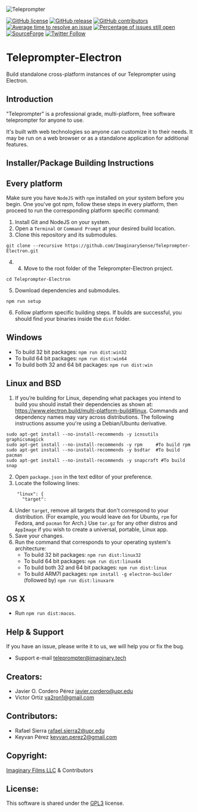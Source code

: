 ![Teleprompter](https://github.com/ImaginarySense/Teleprompter-Electron/raw/master/build/install-spinner.png)

[![GitHub license](https://img.shields.io/badge/license-GPL3-blue.svg)](https://raw.githubusercontent.com/ImaginarySense/Teleprompter-Core/master/LICENSE)
[![GitHub release](https://img.shields.io/github/release/ImaginarySense/Teleprompter-Electron.svg)](https://github.com/ImaginarySense/Teleprompter-Electron/releases)
[![GitHub contributors](https://img.shields.io/github/contributors/ImaginarySense/Teleprompter-Core.svg)](https://github.com/ImaginarySense/Teleprompter-Core/graphs/contributors)
[![Average time to resolve an issue](http://isitmaintained.com/badge/resolution/ImaginarySense/Teleprompter-Core.svg)](http://isitmaintained.com/project/ImaginarySense/Teleprompter-Core "Average time to resolve an issue")
[![Percentage of issues still open](http://isitmaintained.com/badge/open/ImaginarySense/Teleprompter-Core.svg)](http://isitmaintained.com/project/ImaginarySense/Teleprompter-Core "Percentage of issues still open")
[![SourceForge](https://img.shields.io/sourceforge/dw/teleprompter-imaginary-films.svg)](https://sourceforge.net/projects/teleprompter-imaginary-films/)
[![Twitter Follow](https://img.shields.io/twitter/follow/imaginary_tech.svg?style=social&label=Follow)](http://twitter.com/user/imaginary_tech)
# Teleprompter-Electron
Build standalone cross-platform instances of our Teleprompter using Electron.

Introduction
-------------
"Teleprompter" is a professional grade, multi-platform, free software teleprompter for anyone to use.

It's built with web technologies so anyone can customize it to their needs. It may be run on a web browser or as a standalone application for additional features.

Installer/Package Building Instructions
-------------

## Every platform
Make sure you have `NodeJS` with `npm` installed on your system before you begin.
One you've got npm, follow these steps in every platform, then proceed to run the corresponding platform specific command:

1. Install Git and NodeJS on your system.
2. Open a `Terminal` or `Command Prompt` at your desired build location.
3. Clone this repository and its submodules.
```
git clone --recursive https://github.com/ImaginarySense/Teleprompter-Electron.git
```
4. 4. Move to the root folder of the Teleprompter-Electron project.
```
cd Teleprompter-Electron
```
5. Download dependencies and submodules.
```
npm run setup
```
6. Follow platform specific building steps. If builds are successful, you should find your binaries inside the `dist` folder.

## Windows
* To build 32 bit packages: `npm run dist:win32`
* To build 64 bit packages: `npm run dist:win64`
* To build both 32 and 64 bit packages: `npm run dist:win`

## Linux and BSD
1. If you’re building for Linux, depending what packages you intend to build you should install their dependencies as shown at: https://www.electron.build/multi-platform-build#linux. Commands and dependency names may vary across distributions. The following instructions assume you're using a Debian/Ubuntu derivative.
```
sudo apt-get install --no-install-recommends -y icnsutils graphicsmagick
sudo apt-get install --no-install-recommends -y rpm     #To build rpm
sudo apt-get install --no-install-recommends -y bsdtar  #To build pacman
sudo apt-get install --no-install-recommends -y snapcraft #To build snap
```
2. Open `package.json` in the text editor of your preference.
3. Locate the following lines:
```
    "linux": {
      "target":
```
4. Under `target`, remove all targets that don't correspond to your distribution. (For example, you would leave `deb` for Ubuntu, `rpm` for Fedora, and `pacman` for Arch.) Use `tar.gz` for any other distros and `AppImage` if you wish to create a universal, portable, Linux app.
5. Save your changes.
6. Run the command that corresponds to your operating system's architecture:
    * To build 32 bit packages: `npm run dist:linux32`
    * To build 64 bit packages: `npm run dist:linux64`
	* To build both 32 and 64 bit packages: `npm run dist:linux`
    * To build ARM7l packages: `npm install -g electron-builder` (followed by) `npm run dist:linuxarm`

## OS X
* Run `npm run dist:macos`.

Help & Support
-------------
If you have an issue, please write it to us, we will help you or fix the bug.
*  Support e-mail <teleprompter@imaginary.tech>

## Creators:
*  Javier O. Cordero Pérez <javier.cordero@upr.edu>
*  Victor Ortiz <va2ron1@gmail.com>

## Contributors:
*  Rafael Sierra <rafael.sierra2@upr.edu> 
*  Keyvan Pérez <keyvan.perez2@gmail.com>

## Copyright: 
[Imaginary Films LLC](http://imaginary.tech/) & Contributors

## License: 
This software is shared under the [GPL3](https://github.com/ImaginarySense/Teleprompter-Electron/blob/master/LICENSE) license.
